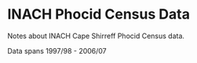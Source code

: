 # INACH Phocid Census Data

Notes about INACH Cape Shirreff Phocid Census data.

Data spans 1997/98 - 2006/07
